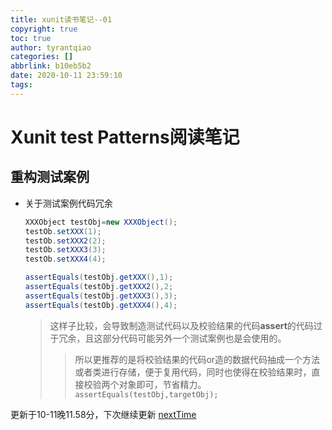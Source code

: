 ```yaml
---
title: xunit读书笔记--01
copyright: true
toc: true
author: tyrantqiao
categories: []
abbrlink: b10eb5b2
date: 2020-10-11 23:59:10
tags:
---
```


Xunit test Patterns阅读笔记
=======

重构测试案例
-------

- 关于测试案例代码冗余
    ```java
    XXXObject testObj=new XXXObject();
    testOb.setXXX(1);
    testOb.setXXX2(2);
    testOb.setXXX3(3);
    testOb.setXXX4(4);

    assertEquals(testObj.getXXX(),1);
    assertEquals(testObj.getXXX2(),2;
    assertEquals(testObj.getXXX3(),3);
    assertEquals(testObj.getXXX4(),4);
    ```
    > 这样子比较，会导致制造测试代码以及校验结果的代码**assert**的代码过于冗余，且这部分代码可能另外一个测试案例也是会使用的。
    >    > 所以更推荐的是将校验结果的代码or造的数据代码抽成一个方法或者类进行存储，便于复用代码，同时也使得在校验结果时，直接校验两个对象即可，节省精力。
    `assertEquals(testObj,targetObj);`

更新于10-11晚11.58分，下次继续更新 [nextTime]

[nextTime]: 如何继续重构测试案例
